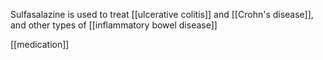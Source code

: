 Sulfasalazine is used to treat [[ulcerative colitis]] and [[Crohn's disease]], and other types of [[inflammatory bowel disease]]

[[medication]]
